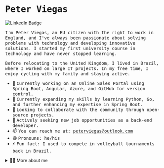 # <samp>Peter Viegas</samp>

[![LinkedIn Badge](https://img.shields.io/badge/LinkedIn-%23E4405F.svg?&style=flat-square&logo=linkedin&logoColor=white&color=071A2C&link=https://www.linkedin.com/in/peterviegas/)](https://www.linkedin.com/in/mupezzuol/)

<samp>I'm Peter Viegas, an EU citizen with the right to work in England, and I've always been passionate about solving problems with technology and developing innovative solutions. I started my first university course in technology and have never stopped learning.

<samp>Before relocating to the United Kingdom, I lived in Brazil, where I worked on large IT projects. In my free time, I enjoy cycling with my family and staying active.

 

- 🔭 <samp>Currently working on an Online Sales Portal using Spring Boot, Angular, Azure, and GitHub for version control.
- 🌱 <samp>Currently expanding my skills by learning Python, Go, and further enhancing my expertise in Spring Boot.
- 👯 <samp>Looking to collaborate with the community through open-source projects.
- 🤔 <samp>Actively seeking new job opportunities as a back-end developer.
- 📫 <samp>You can reach me at: peterviegas@outlook.com
- 😄 <samp>Pronouns: he/his
- ⚡ <samp>Fun fact: I used to compete in volleyball tournaments back in Brazil.


<details>
  <summary>👨‍💻 More about me</summary>

#### 🛠 Tech Stack:

<samp>**Proficient:**
- <samp>Spring Boot, Node.js, JWT, Angular, React, TypeScript, JavaScript, HTML, CSS
- <samp>Microsoft SQL, Oracle, MySQL, PL/SQL, PostgreSQL
- <samp>GitHub, MVC, Agile Methodology (Scrum / Lean), Mocking, Test-Driven Development, Jest, Supertest

<samp>**Learning:**
- <samp>Go, Python, Microsoft Azure

<samp>**Exposure:**
- <samp>C, C#, C++, Java, Delphi, Assembly, Shell Script, ASP.Net, Cobol, Photoshop, NGNIX, Docker, Business Intelligence, Power BI

<div align="center">
  <a href="https://github.com/peterviegas">
  <img height="180em" src="https://github-readme-stats.vercel.app/api?username=peterviegas&show_icons=true&theme=dark&include_all_commits=true&count_private=true&token=$GH_TOKEN"/>
  <img height="180em" src="https://github-readme-stats.vercel.app/api/top-langs/?username=peterviegas&layout=compact&langs_count=7&theme=dark"/>
</div>

<div style="display: inline_block"><br>
  <img align="center" alt="Peter-Angular" height="30" width="40" src="https://cdn.jsdelivr.net/gh/devicons/devicon/icons/angularjs/angularjs-original.svg" />
  <img align="center" alt="Peter-React" height="30" width="40" src="https://raw.githubusercontent.com/devicons/devicon/master/icons/react/react-original.svg">
  <img align="center" alt="Peter-Js" height="30" width="40" src="https://raw.githubusercontent.com/devicons/devicon/master/icons/javascript/javascript-plain.svg">
  <img align="center" alt="Peter-Ts" height="30" width="40" src="https://raw.githubusercontent.com/devicons/devicon/master/icons/typescript/typescript-plain.svg">
  <img align="center" alt="Peter-HTML" height="30" width="40" src="https://raw.githubusercontent.com/devicons/devicon/master/icons/html5/html5-original.svg">
  <img align="center" alt="Peter-CSS" height="30" width="40" src="https://raw.githubusercontent.com/devicons/devicon/master/icons/css3/css3-original.svg">
  <img align="center" alt="Peter-Nodejs" height="150" width="40" src="https://cdn.jsdelivr.net/gh/devicons/devicon/icons/nodejs/nodejs-original-wordmark.svg" />
  <img align="center" alt="Peter-Java" height="30" width="40" src="https://cdn.jsdelivr.net/gh/devicons/devicon/icons/java/java-original.svg" />
  <img align="center" alt="Peter-Python" height="30" width="40" src="https://raw.githubusercontent.com/devicons/devicon/master/icons/python/python-original.svg">
  <img align="center" alt="Peter-Spring" height="30" width="40" src="https://cdn.jsdelivr.net/gh/devicons/devicon/icons/spring/spring-original.svg" />
  <img align="center" alt="Peter-Csharp" height="30" width="40" src="https://raw.githubusercontent.com/devicons/devicon/master/icons/csharp/csharp-original.svg">
  <img align="center" alt="Peter-SQL" height="30" width="40" src="https://cdn.jsdelivr.net/gh/devicons/devicon/icons/microsoftsqlserver/microsoftsqlserver-plain.svg" />
  <img align="center" alt="Peter-MySql" height="30" width="40" src="https://cdn.jsdelivr.net/gh/devicons/devicon/icons/mysql/mysql-original.svg" />
  <img align="center" alt="Peter-Linux" height="30" width="40" src="https://cdn.jsdelivr.net/gh/devicons/devicon/icons/linux/linux-original.svg" />
  <img align="center" alt="Peter-Docker" height="40" width="40" src="https://cdn.jsdelivr.net/gh/devicons/devicon/icons/docker/docker-original.svg">
  <img align="center" alt="Peter-Nginx" height="40" width="60" src="https://cdn.jsdelivr.net/gh/devicons/devicon/icons/nginx/nginx-original.svg" />
  <img align="center" alt="Peter-Azure" height="30" width="40" src="https://cdn.jsdelivr.net/gh/devicons/devicon/icons/azure/azure-original.svg" />
</div>

<div> 
  <a href = "mailto:peterviegas@outlook.com"><img src="https://img.shields.io/badge/Microsoft_Outlook-0078D4?style=for-the-badge&logo=microsoft-outlook&logoColor=white"></a>
  <a href="https://www.linkedin.com/in/peterviegas" target="_blank"><img src="https://img.shields.io/badge/-LinkedIn-%230077B5?style=for-the-badge&logo=linkedin&logoColor=white" target="_blank"></a> 

  ![Snake animation](https://github.com/peterviegas/peterviegas/blob/output/github-contribution-grid-snake.svg)
</div>

![](https://komarev.com/ghpvc/?username=peterviegas&color=9745F5)

### Portfolio:
- [Spring Boot - Creation of a REST API using HTTP protocol in the REST](https://github.com/peterviegas/helpdesk-backend)
- [Angular - Help Desk - Using Spring Boot backend](https://github.com/peterviegas/helpdesk-front)
- [React - Group full-stack application for Tech Returners](https://github.com/peterviegas/tr-omdb-api-fullstack)
- [React - The World of Disney React App](https://github.com/peterviegas/lm-code-react-hooks-api-calls-disney)
- [TDD - Using JEST - Explaining Test-Driven Development](https://github.com/peterviegas/js-jest-tdd-number-roman)
